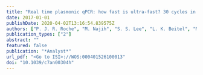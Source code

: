 ```yaml
---
title: "Real time plasmonic qPCR: how fast is ultra-fast? 30 cycles in 54 seconds"
date: 2017-01-01
publishDate: 2020-04-02T13:16:54.839575Z
authors: ["P. J. R. Roche", "M. Najih", "S. S. Lee", "L. K. Beitel", "M. L. Carnevale", "M. Paliouras", "A. G. Kirk", "M. A. Trifiro"]
publication_types: ["2"]
abstract: ""
featured: false
publication: "*Analyst*"
url_pdf: "<Go to ISI>://WOS:000401526100013"
doi: "10.1039/c7an00304h"
---
```


